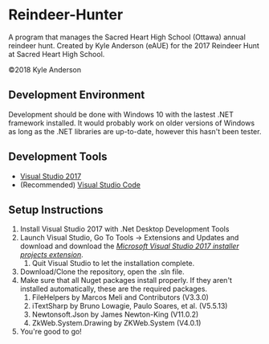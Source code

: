 # Reindeer-Hunter
A program that manages the Sacred Heart High School (Ottawa) annual reindeer hunt. 
Created by Kyle Anderson (eAUE) for the 2017 Reindeer Hunt at Sacred Heart High School.

&copy;2018 Kyle Anderson

## Development Environment
Development should be done with Windows 10 with the lastest .NET framework installed. It would probably work on older versions of Windows as long as the .NET libraries are up-to-date, however this hasn't been tester.

## Development Tools
- [Visual Studio 2017](https://visualstudio.microsoft.com/vs/)
- (Recommended) [Visual Studio Code](https://code.visualstudio.com/?wt.mc_id=vscom_downloads)

## Setup Instructions
1. Install Visual Studio 2017 with .Net Desktop Development Tools
1. Launch Visual Studio, Go To Tools -> Extensions and Updates and download and download the [*Microsoft Visual Studio 2017 installer projects extension*](https://marketplace.visualstudio.com/items?itemName=VisualStudioClient.MicrosoftVisualStudio2017InstallerProjects). 
   1. Quit Visual Studio to let the installation complete.
1. Download/Clone the repository, open the .sln file.
1. Make sure that all Nuget packages install properly. If they aren't installed automatically, these are the required packages.
    1. FileHelpers by Marcos Meli and Contributors (V3.3.0)
    1. iTextSharp by Bruno Lowagie, Paulo Soares, et al. (V5.5.13)
    1. Newtonsoft.Json by James Newton-King (V11.0.2)
    1. ZkWeb.System.Drawing by ZKWeb.System (V4.0.1)
1. You're good to go!

